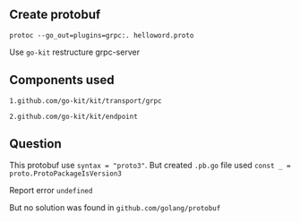 ## Create protobuf ##

```$xslt
protoc --go_out=plugins=grpc:. helloword.proto
```

Use ```go-kit``` restructure grpc-server

## Components used ##

```
1.github.com/go-kit/kit/transport/grpc

2.github.com/go-kit/kit/endpoint
```

## Question ##

This protobuf use ```syntax = "proto3"```. But created ```.pb.go``` file used ```const _ = proto.ProtoPackageIsVersion3```

Report error ```undefined```

But no solution was found in ```github.com/golang/protobuf```

